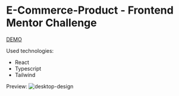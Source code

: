   # E-Commerce-Product - Frontend Mentor Challenge
[DEMO](https://e-commerce-product-fs.vercel.app/)
      
Used technologies:
  - React
  - Typescript
  - Tailwind
      
Preview:
![desktop-design](https://user-images.githubusercontent.com/84111811/202823952-99ce74c3-850f-4cb4-b5b6-dcbef8ed7e73.jpg)
